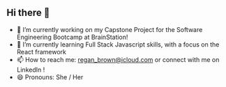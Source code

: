 ## Hi there 👋
- 🔭 I’m currently working on my Capstone Project for the Software Engineering Bootcamp at BrainStation!
- 🌱 I’m currently learning Full Stack Javascript skills, with a focus on the React framework
- 📫 How to reach me: regan_brown@icloud.com or connect with me on LinkedIn ! 
- 😄 Pronouns: She / Her
